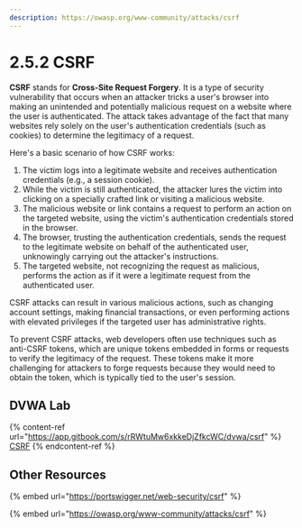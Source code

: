 ```yaml
---
description: https://owasp.org/www-community/attacks/csrf
---
```


# 2.5.2 CSRF

**CSRF** stands for **Cross-Site Request Forgery**. It is a type of security vulnerability that occurs when an attacker tricks a user's browser into making an unintended and potentially malicious request on a website where the user is authenticated. The attack takes advantage of the fact that many websites rely solely on the user's authentication credentials (such as cookies) to determine the legitimacy of a request.

Here's a basic scenario of how CSRF works:

1. The victim logs into a legitimate website and receives authentication credentials (e.g., a session cookie).
2. While the victim is still authenticated, the attacker lures the victim into clicking on a specially crafted link or visiting a malicious website.
3. The malicious website or link contains a request to perform an action on the targeted website, using the victim's authentication credentials stored in the browser.
4. The browser, trusting the authentication credentials, sends the request to the legitimate website on behalf of the authenticated user, unknowingly carrying out the attacker's instructions.
5. The targeted website, not recognizing the request as malicious, performs the action as if it were a legitimate request from the authenticated user.

CSRF attacks can result in various malicious actions, such as changing account settings, making financial transactions, or even performing actions with elevated privileges if the targeted user has administrative rights.

To prevent CSRF attacks, web developers often use techniques such as anti-CSRF tokens, which are unique tokens embedded in forms or requests to verify the legitimacy of the request. These tokens make it more challenging for attackers to forge requests because they would need to obtain the token, which is typically tied to the user's session.

## DVWA Lab

{% content-ref url="https://app.gitbook.com/s/rRWtuMw6xkkeDjZfkcWC/dvwa/csrf" %}
[CSRF](https://app.gitbook.com/s/rRWtuMw6xkkeDjZfkcWC/dvwa/csrf)
{% endcontent-ref %}

## Other Resources

{% embed url="https://portswigger.net/web-security/csrf" %}

{% embed url="https://owasp.org/www-community/attacks/csrf" %}
